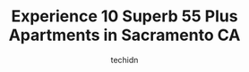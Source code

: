 ---
layout: ampstory
image: https://i0.wp.com/www.depkes.org/wp-content/uploads/2023/06/55-plus-apartments-0-in-sacramento-ca-1685771972.jpeg?resize=640,853
author: techidn
featured: false
description: Discover the impressive array of 55 Plus Apartments options in Sacramento CA, where you can find 10 of the largest 55 Plus Apartments establishments in the area. From renowned classics to hi
title: Experience 10 Superb 55 Plus Apartments in Sacramento CA
cover:
   title: Experience 10 Superb 55 Plus Apartments in Sacramento CA
   subtitle: Rickpate
   background: https://www.depkes.org/wp-content/uploads/2023/06/55-plus-apartments-0-in-sacramento-ca-1685771972.jpeg

pages: 
 - layout: thirds
   top: <h1>#1 Vintage at Natomas Field Senior Apartments</h1>
   bottom: "<p>Complaints falls on deaf ears.  All the trees by Building Nine that were a buffer against the horrific traffic have been allowed to die.  The fumes, soot, and noise are n</p>"
   background: https://www.depkes.org/wp-content/uploads/2023/06/55-plus-apartments-1-in-sacramento-ca-1685771973.png
   backgroundblur: true
 - layout: thirds
   top: <h1>#2 Varenna Senior Apartments</h1>
   bottom: "<p>Ive been living here for a year now.  I have heard a lot of negative comments about Varenna, both online and from residents.  I honor their opinions, but I have personal</p>"
   background: https://www.depkes.org/wp-content/uploads/2023/06/55-plus-apartments-2-in-sacramento-ca-1685771973.jpeg
   cta:
      link: https://www.depkes.org/blog/experience-10-superb-55-plus-apartments-in-sacramento-ca/
      text: Experience 10 Superb 55 Plus Apartments in Sacramento CA
 - layout: thirds
   top: <h1>#3 Pioneer Towers</h1>
   bottom: "<p>515 P St, Sacramento, CA 95814, United States</p>"
   background: https://www.depkes.org/wp-content/uploads/2023/06/55-plus-apartments-3-in-sacramento-ca-1685771973.jpeg
   cta:
      link: https://www.depkes.org/blog/experience-10-superb-55-plus-apartments-in-sacramento-ca/
      text: Experience 10 Superb 55 Plus Apartments in Sacramento CA
 - layout: thirds
   top: <h1>#4 Vintage Knolls Senior Apartments</h1>
   bottom: "<p>2340 Bell St, Sacramento, CA 95825, United States</p>"
   background: https://images.unsplash.com/photo-1522441815192-d9f04eb0615c?ixlib=rb-4.0.3&ixid=MnwxMjA3fDB8MHxwaG90by1wYWdlfHx8fGVufDB8fHx8&auto=format&fit=crop&w=640&h=853&q=80
   cta:
      link: https://www.depkes.org/blog/experience-10-superb-55-plus-apartments-in-sacramento-ca/
      text: Experience 10 Superb 55 Plus Apartments in Sacramento CA
 - layout: thirds
   top: <h1>#5 Curtis Park Senior Apartments</h1>
   bottom: "<p>2315 10th Ave, Sacramento, CA 95818, United States</p>"
   background: https://images.unsplash.com/photo-1620421680010-0766ff230392?ixlib=rb-4.0.3&ixid=MnwxMjA3fDB8MHxwaG90by1wYWdlfHx8fGVufDB8fHx8&auto=format&fit=crop&w=640&h=853&q=80
   cta:
      link: https://www.depkes.org/blog/experience-10-superb-55-plus-apartments-in-sacramento-ca/
      text: Experience 10 Superb 55 Plus Apartments in Sacramento CA
 - layout: thirds
   top: <h1>#6 Vintage Glen Senior Apartments</h1>
   bottom: "<p>6000 S Land Park Dr, Sacramento, CA 95822, United States</p>"
   background: https://images.unsplash.com/photo-1574169208507-84376144848b?ixlib=rb-4.0.3&ixid=MnwxMjA3fDB8MHxwaG90by1wYWdlfHx8fGVufDB8fHx8&auto=format&fit=crop&w=640&h=853&q=80
   cta:
      link: https://www.depkes.org/blog/experience-10-superb-55-plus-apartments-in-sacramento-ca/
      text: Experience 10 Superb 55 Plus Apartments in Sacramento CA
 - layout: thirds
   top: <h1>#7 Eskaton Jefferson Manor</h1>
   bottom: "<p>5959 66th Ave, Sacramento, CA 95823, United States</p>"
   background: https://images.unsplash.com/photo-1602536052359-ef94c21c5948?ixlib=rb-4.0.3&ixid=MnwxMjA3fDB8MHxwaG90by1wYWdlfHx8fGVufDB8fHx8&auto=format&fit=crop&w=640&h=853&q=80
   cta:
      link: https://www.depkes.org/blog/experience-10-superb-55-plus-apartments-in-sacramento-ca/
      text: Experience 10 Superb 55 Plus Apartments in Sacramento CA
 - layout: thirds
   middle: Continue reading...
   background: https://images.unsplash.com/photo-1604871000636-074fa5117945?ixlib=rb-4.0.3&ixid=MnwxMjA3fDB8MHxwaG90by1wYWdlfHx8fGVufDB8fHx8&auto=format&fit=crop&w=640&h=853&q=80
   cta:
      link: https://www.depkes.org/blog/experience-10-superb-55-plus-apartments-in-sacramento-ca/
      text: Experience 10 Superb 55 Plus Apartments in Sacramento CA
      
---